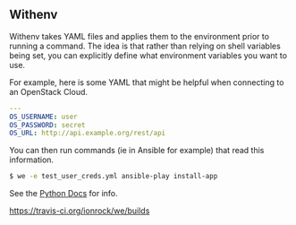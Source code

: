 Withenv
-------

Withenv takes YAML files and applies them to the environment prior to
running a command. The idea is that rather than relying on shell
variables being set, you can explicitly define what environment
variables you want to use.

For example, here is some YAML that might be helpful when connecting
to an OpenStack Cloud.

```yaml
---
OS_USERNAME: user
OS_PASSWORD: secret
OS_URL: http://api.example.org/rest/api
```

You can then run commands (ie in Ansible for example) that read this
information.

```bash
$ we -e test_user_creds.yml ansible-play install-app
```

See the [Python Docs](https://withenv.readthedocs.org) for info.

https://travis-ci.org/ionrock/we/builds

